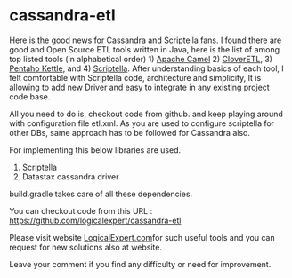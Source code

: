 cassandra-etl
=============
Here is the good news for Cassandra and Scriptella fans. I found there are good and Open Source ETL tools written in Java, here is the list of among top listed tools (in alphabetical order) 1) <a title="Apache Camel" href="http://camel.apache.org/index.html" target="_blank">Apache Camel</a> 2) <a title="Clover ETL" href="http://sourceforge.net/projects/cloveretl/" target="_blank">CloverETL</a>,  3) <a title="Pentaho Kettle" href="http://community.pentaho.com/projects/data-integration/" target="_blank">Pentaho Kettle</a>, and 4) <a title="Scriptella" href="http://scriptella.javaforge.com/" target="_blank">Scriptella</a>. After understanding basics of each tool, I felt comfortable with Scriptella code, architecture and simplicity, It is allowing to add new Driver and easy to integrate in any existing project code base.

All you need to do is, checkout code from github. and keep playing around with configuration file etl.xml. As you are used to configure scriptella for other DBs, same approach has to be followed for Cassandra also.

For implementing this below libraries are used.
<ol>
	<li>Scriptella</li>
	<li>Datastax cassandra driver</li>
</ol>
build.gradle takes care of all these dependencies.

You can checkout code from this URL : https://github.com/logicalexpert/cassandra-etl

Please visit website <a title="Website URL" href="http://www.logicalexpert.com/" target="_blank">LogicalExpert.com</a>for such useful tools and you can request for new solutions also at website.

Leave your comment if you find any difficulty or need for improvement.

